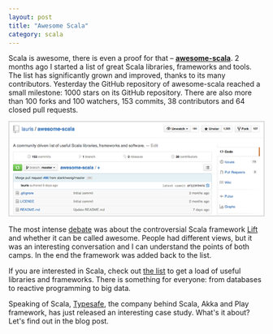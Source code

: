 ```yaml
---
layout: post
title: "Awesome Scala"
category: scala
---
```


Scala is awesome, there is even a proof for that – **[awesome-scala](https://github.com/lauris/awesome-scala)**. 2 months ago I started a list of great Scala libraries, frameworks and tools. The list has significantly grown and improved, thanks to its many contributors. Yesterday the GitHub repository of awesome-scala reached a small milestone: 1000 stars on its GitHub repository. There are also more than 100 forks and 100 watchers, 153 commits, 38 contributors and 64 closed pull requests. 

<!-- more -->

![Awesome Scala GitHub](/images/blog/awesome-scala-github.png)

The most intense [debate](https://github.com/lauris/awesome-scala/pull/19) was about the controversial Scala framework [Lift](http://liftweb.net) and whether it can be called awesome. People had different views, but it was an interesting conversation and I can understand the points of both camps. In the end the framework was added back to the list.

If you are interested in Scala, check out [the list](https://github.com/lauris/awesome-scala) to get a load of useful libraries and frameworks. There is something for everyone: from databases to reactive programming to big data. 

Speaking of Scala, [Typesafe](https://typesafe.com/), the company behind Scala, Akka and Play framework, has just released an interesting case study. What's it about? Let's find out in the blog post.